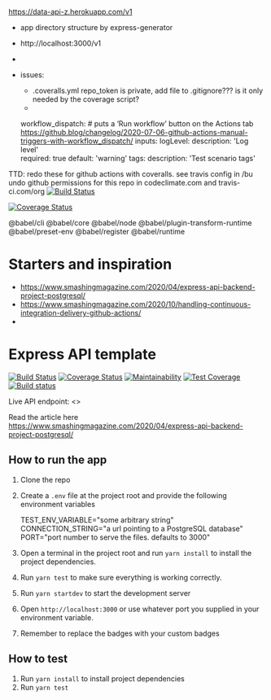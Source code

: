 
https://data-api-z.herokuapp.com/v1

* app directory structure by express-generator
* http://localhost:3000/v1
* 
* issues: 
  * .coveralls.yml repo_token is private, add file to .gitignore??? is it only needed by the coverage script?
  * 

  workflow_dispatch: # puts a ‘Run workflow’ button on the Actions tab https://github.blog/changelog/2020-07-06-github-actions-manual-triggers-with-workflow_dispatch/
    inputs:
      logLevel:
        description: 'Log level'     
        required: true
        default: 'warning'
      tags:
        description: 'Test scenario tags'  

TTD: redo these for github actions with coveralls. see travis config in /bu
     undo github permissions for this repo in codeclimate.com and travis-ci.com/org
[![Build Status](https://travis-ci.com/mcdevv/data-api.svg?token=7fpWGwwX91xyrjXdL85A&branch=main)](https://travis-ci.com/mcdevv/data-api)

[![Coverage Status](https://coveralls.io/repos/github/mcdevv/data-api/badge.svg?branch=main)](https://coveralls.io/github/mcdevv/data-api?branch=main)

@babel/cli @babel/core @babel/node @babel/plugin-transform-runtime @babel/preset-env @babel/register @babel/runtime




# Starters and inspiration
* https://www.smashingmagazine.com/2020/04/express-api-backend-project-postgresql/
* https://www.smashingmagazine.com/2020/10/handling-continuous-integration-delivery-github-actions/
* 


# Express API template

[![Build Status](https://travis-ci.com/chidimo/Express-API-Template.svg?token=vRPqNDsj84fjiYCWzphq&branch=master)](https://travis-ci.com/chidimo/Express-API-Template)
[![Coverage Status](https://coveralls.io/repos/github/chidimo/Express-API-Template/badge.svg?branch=master)](https://coveralls.io/github/chidimo/Express-API-Template?branch=master)
[![Maintainability](https://api.codeclimate.com/v1/badges/b6cf857f9c2ff789743e/maintainability)](https://codeclimate.com/github/chidimo/Express-API-Template/maintainability)
[![Test Coverage](https://api.codeclimate.com/v1/badges/b6cf857f9c2ff789743e/test_coverage)](https://codeclimate.com/github/chidimo/Express-API-Template/test_coverage)
[![Build status](https://ci.appveyor.com/api/projects/status/h2uvmx9yft68k6b2?svg=true)](https://ci.appveyor.com/project/chidimo/express-api-template)

Live API endpoint: <>

Read the article here <https://www.smashingmagazine.com/2020/04/express-api-backend-project-postgresql/>

## How to run the app

1. Clone the repo
1. Create a `.env` file at the project root and provide the following environment variables

    TEST_ENV_VARIABLE="some arbitrary string"
    CONNECTION_STRING="a url pointing to a PostgreSQL database"
    PORT="port number to serve the files. defaults to 3000"

1. Open a terminal in the project root and run `yarn install` to install the project dependencies.
1. Run `yarn test` to make sure everything is working correctly.
1. Run `yarn startdev` to start the development server
1. Open `http://localhost:3000` or use whatever port you supplied in your environment variable.
1. Remember to replace the badges with your custom badges

## How to test

1. Run `yarn install` to install project dependencies
1. Run `yarn test`
